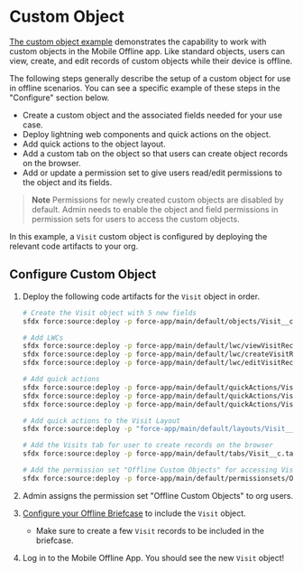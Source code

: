 # Custom Object

[The custom object example](../force-app/main/default/objects/Visit__c) demonstrates the capability to work with custom objects in the Mobile Offline app. Like standard objects, users can view, create, and edit records of custom objects while their device is offline.

The following steps generally describe the setup of a custom object for use in offline scenarios. You can see a specific example of these steps in the "Configure" section below.
- Create a custom object and the associated fields needed for your use case.
- Deploy lightning web components and quick actions on the object.
- Add quick actions to the object layout.
- Add a custom tab on the object so that users can create object records on the browser.
- Add or update a permission set to give users read/edit permissions to the object and its fields.

> **Note**
> Permissions for newly created custom objects are disabled by default. Admin needs to enable the object and field permissions in permission sets for users to access the custom objects. 

In this example, a `Visit` custom object is configured by deploying the relevant code artifacts to your org.

## Configure Custom Object

1. Deploy the following code artifacts for the `Visit` object in order.

    ```sh
    # Create the Visit object with 5 new fields
    sfdx force:source:deploy -p force-app/main/default/objects/Visit__c

    # Add LWCs
    sfdx force:source:deploy -p force-app/main/default/lwc/viewVisitRecord
    sfdx force:source:deploy -p force-app/main/default/lwc/createVisitRecord
    sfdx force:source:deploy -p force-app/main/default/lwc/editVisitRecord

    # Add quick actions
    sfdx force:source:deploy -p force-app/main/default/quickActions/Visit__c.view.quickAction-meta.xml
    sfdx force:source:deploy -p force-app/main/default/quickActions/Visit__c.create.quickAction-meta.xml
    sfdx force:source:deploy -p force-app/main/default/quickActions/Visit__c.edit.quickAction-meta.xml

    # Add quick actions to the Visit Layout
    sfdx force:source:deploy -p "force-app/main/default/layouts/Visit__c-Visit Layout.layout-meta.xml"

    # Add the Visits tab for user to create records on the browser
    sfdx force:source:deploy -p force-app/main/default/tabs/Visit__c.tab-meta.xml

    # Add the permission set "Offline Custom Objects" for accessing Visit object
    sfdx force:source:deploy -p force-app/main/default/permissionsets/Offline_Custom_Objects.permissionset-meta.xml
    ``` 

2. Admin assigns the permission set "Offline Custom Objects" to org users.

3. [Configure your Offline Briefcase](../README.md#define-an-offline-briefcase) to include the `Visit` object. 
    - Make sure to create a few `Visit` records to be included in the briefcase.

4. Log in to the Mobile Offline App. You should see the new `Visit` object!
